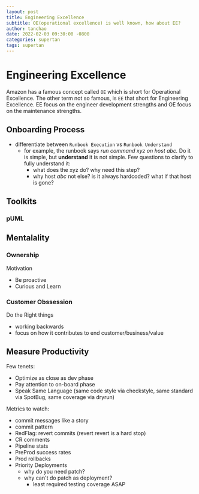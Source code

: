 ```yaml
---
layout: post
title: Engineering Excellence
subtitle: OE(operational excellence) is well known, how about EE?
author: tanchao
date: 2022-02-03 09:30:00 -0800
categories: supertan
tags: supertan
---
```


# Engineering Excellence

Amazon has a famous concept called `OE` which is short for Operational Excellence. The other term not so famous, is `EE` that short for Engineering Excellence. EE focus on the engineer development strengths and OE focus on the maintenance strengths.

## Onboarding Process

- differentiate between `Runbook Execution` vs `Runbook Understand`
    - for example, the runbook says *run command xyz on host abc.* Do it is simple, but **understand** it is not simple. Few questions to clarify to fully understand it:
        * what does the xyz do? why need this step?
        * why host *abc* not else? is it always hardcoded? what if that host is gone?

## Toolkits

### pUML

## Mentalality

### Ownership

Motivation

- Be proactive
- Curious and Learn

### Customer Obssession

Do the Right things

- working backwards
- focus on how it contributes to end customer/business/value

## Measure Productivity

Few tenets:
- Optimize as close as dev phase
- Pay attention to on-board phase
- Speak Same Language (same code style via checkstyle, same standard via SpotBug, same coverage via dryrun)

Metrics to watch:
- commit messages like a story
- commit pattern
- RedFlag: revert commits (revert revert is a hard stop)
- CR comments
- Pipeline stats
- PreProd success rates
- Prod rollbacks
- Priority Deployments
    - why do you need patch?
    - why can't do patch as deployment?
        - least required testing coverage ASAP

